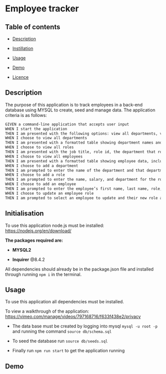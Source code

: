 # Employee tracker 

## Table of contents

* [Description](#Description)

* [Instillation](#Instillation)

* [Usage](#Usage)

* [Demo](#Demo)

* [Licence](#License)

## Description

The purpose of this application is to track employees in a back-end database using MYSQL to create, seed and manage data. The application criteria is as follows:

```markdown
GIVEN a command-line application that accepts user input
WHEN I start the application
THEN I am presented with the following options: view all departments, view all roles, view all employees, add a department, add a role, add an employee, and update an employee role
WHEN I choose to view all departments
THEN I am presented with a formatted table showing department names and department ids
WHEN I choose to view all roles
THEN I am presented with the job title, role id, the department that role belongs to, and the salary for that role
WHEN I choose to view all employees
THEN I am presented with a formatted table showing employee data, including employee ids, first names, last names, job titles, departments, salaries, and managers that the employees report to
WHEN I choose to add a department
THEN I am prompted to enter the name of the department and that department is added to the database
WHEN I choose to add a role
THEN I am prompted to enter the name, salary, and department for the role and that role is added to the database
WHEN I choose to add an employee
THEN I am prompted to enter the employee’s first name, last name, role, and manager, and that employee is added to the database
WHEN I choose to update an employee role
THEN I am prompted to select an employee to update and their new role and this information is updated in the database
```

## Initialisation

To use this application node.js must be installed: https://nodejs.org/en/download/ <br />

**The packages required are:**

* **MYSQL2**  

* **Inquirer** @8.4.2

All dependencies should already be in the package.json file and installed through running ```npm i``` in the terminal.

## Usage

To use this application all dependencies must be installed. <br>

To view a walkthrough of the application: https://vimeo.com/manage/videos/797168716/f633f438e2/privacy

* The data base must be created by logging into mysql `mysql -u root -p` and running the command `source db/schema.sql`

* To seed the database run `source db/seeds.sql`

* Finally run `npm run start` to get the application running 

## Demo
